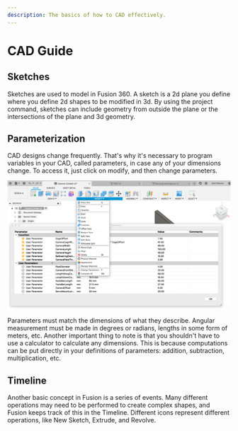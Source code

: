```yaml
---
description: The basics of how to CAD effectively.
---
```


# CAD Guide

## Sketches

Sketches are used to model in Fusion 360.  A sketch is a 2d plane you define where you define 2d shapes to be modified in 3d.  By using the project command, sketches can include geometry from outside the plane or the intersections of the plane and 3d geometry.

## Parameterization

CAD designs change frequently. That's why it's necessary to program variables in your CAD, called parameters, in case any of your dimensions change. To access it, just click on modify, and then change parameters. 

![](../../.gitbook/assets/screen-shot-2020-02-15-at-3.35.16-pm.png)

Parameters must match the dimensions of what they describe. Angular measurement must be made in degrees or radians, lengths in some form of meters, etc.  Another important thing to note is that you shouldn't have to use a calculator to calculate any dimensions. This is because computations can be put directly in your definitions of parameters: addition, subtraction, multiplication, etc.



## Timeline

Another basic concept in Fusion is a series of events. Many different operations may need to be performed to create complex shapes, and Fusion keeps track of this in the Timeline. Different icons represent different operations, like New Sketch, Extrude, and Revolve. 



